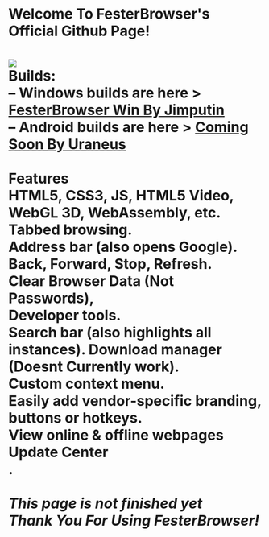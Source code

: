 <h1>Welcome To FesterBrowser's Official Github Page!<h1>
<img src="https://image.jimcdn.com/app/cms/image/transf/dimension=300x10000:format=png/path/s794d6cfdb8536537/image/iba1b4c3c7394cc2a/version/1701467466/image.png" style="max-width: 100%;"><br />
Builds:<br />            
– Windows builds are here > <a href="https://github.com/Jimputinfn/FesterBrowser/releases/tag/FesterBrowser2.3">FesterBrowser Win By Jimputin</a><br />
– Android builds are here > <a href="https://github.com/Jimputinfn/FesterBrowser/releases/tag/FesterBrowser2.3">Coming Soon By Uraneus</a>
<br />
  <br />
 Features<br /> HTML5, CSS3, JS, HTML5 Video, WebGL 3D, WebAssembly, etc.<br /> Tabbed browsing.<br /> Address bar (also opens Google).<br /> Back, Forward, Stop, Refresh.<br /> Clear Browser Data (Not Passwords),<br /> Developer tools.<br /> Search bar (also highlights all instances). Download manager (Doesnt Currently work).<br /> Custom context menu.<br /> Easily add vendor-specific branding, buttons or hotkeys.<br /> View online & offline webpages<br /> Update Center<br />. 
<br />   
<br />   
<em>This page is not finished yet</em><br />   
<em>Thank You For Using FesterBrowser!</em>
